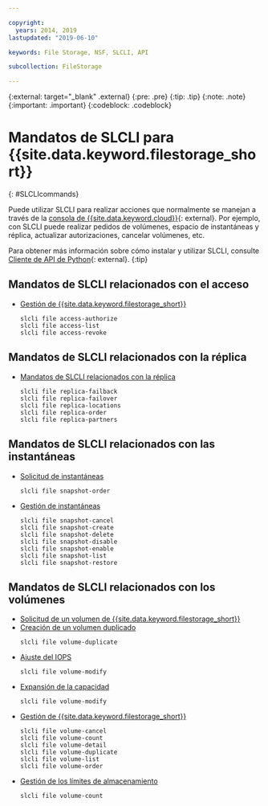```yaml
---

copyright:
  years: 2014, 2019
lastupdated: "2019-06-10"

keywords: File Storage, NSF, SLCLI, API

subcollection: FileStorage

---
```

{:external: target="_blank" .external}
{:pre: .pre}
{:tip: .tip}
{:note: .note}
{:important: .important}
{:codeblock: .codeblock}

# Mandatos de SLCLI para {{site.data.keyword.filestorage_short}}
{: #SLCLIcommands}

Puede utilizar SLCLI para realizar acciones que normalmente se manejan a través de la [consola de {{site.data.keyword.cloud}}](https://{DomainName}/classic){: external}. Por ejemplo, con SLCLI puede realizar pedidos de volúmenes, espacio de instantáneas y réplica, actualizar autorizaciones, cancelar volúmenes, etc.

Para obtener más información sobre cómo instalar y utilizar SLCLI, consulte [Cliente de API de Python](https://softlayer-python.readthedocs.io/en/latest/cli/){: external}.
{:tip}

## Mandatos de SLCLI relacionados con el acceso
* [Gestión de {{site.data.keyword.filestorage_short}}](/docs/infrastructure/FileStorage?topic=FileStorage-managingstorage)  
  ```
  slcli file access-authorize
  slcli file access-list
  slcli file access-revoke
  ```

## Mandatos de SLCLI relacionados con la réplica

* [Mandatos de SLCLI relacionados con la réplica](/docs/infrastructure/FileStorage?topic=FileStorage-replication#clicommands)
  ```
  slcli file replica-failback
  slcli file replica-failover
  slcli file replica-locations
  slcli file replica-order
  slcli file replica-partners
  ```

## Mandatos de SLCLI relacionados con las instantáneas

* [Solicitud de instantáneas](/docs/infrastructure/FileStorage?topic=FileStorage-ordering-snapshots)
  ```
  slcli file snapshot-order
  ```

* [Gestión de instantáneas](/docs/infrastructure/FileStorage?topic=FileStorage-managingSnapshots)
  ```
  slcli file snapshot-cancel
  slcli file snapshot-create
  slcli file snapshot-delete
  slcli file snapshot-disable
  slcli file snapshot-enable
  slcli file snapshot-list
  slcli file snapshot-restore
  ```

## Mandatos de SLCLI relacionados con los volúmenes

* [Solicitud de un volumen de {{site.data.keyword.filestorage_short}}](/docs/infrastructure/FileStorage?topic=FileStorage-orderingSLCLI)
* [Creación de un volumen duplicado](/docs/infrastructure/FileStorage?topic=FileStorage-duplicatevolume)
  ```
  slcli file volume-duplicate
  ```
* [Ajuste del IOPS](/docs/infrastructure/FileStorage?topic=FileStorage-adjustingIOPS#adjustingsteps)
  ```
  slcli file volume-modify
  ```
* [Expansión de la capacidad](/docs/infrastructure/FileStorage?topic=FileStorage-expandCapacity#resizingsteps)
  ```
  slcli file volume-modify
  ```
* [Gestión de {{site.data.keyword.filestorage_short}}](/docs/infrastructure/FileStorage?topic=FileStorage-managingstorage)
  ```
  slcli file volume-cancel
  slcli file volume-count
  slcli file volume-detail
  slcli file volume-duplicate
  slcli file volume-list
  slcli file volume-order
  ```
* [Gestión de los límites de almacenamiento](/docs/infrastructure/FileStorage?topic=FileStorage-managinglimits)
  ```
  slcli file volume-count
  ```
